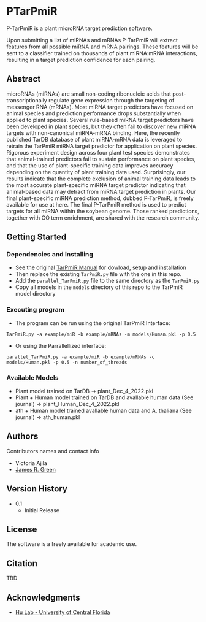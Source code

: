 # PTarPmiR

P-TarPmiR is a plant microRNA target prediction software.

Upon submitting a list of miRNAs and mRNAs P-TarPmiR will extract features from all possible miRNA and mRNA pairings. These features will be sent to a classifier trained on thousands of plant miRNA:mRNA interactions, resulting in a target prediction confidence for each pairing.

## Abstract
microRNAs (miRNAs) are small non-coding ribonucleic acids that post-transcriptionally regulate gene expression through the targeting of messenger RNA (mRNAs). Most miRNA target predictors have focused on animal species and prediction performance drops substantially when applied to plant species. Several rule-based miRNA target predictors have been developed in plant species, but they often fail to discover new miRNA targets with non-canonical miRNA-mRNA binding. Here, the recently published TarDB database of plant miRNA-mRNA data is leveraged to retrain the TarPmiR miRNA target predictor for application on plant species. Rigorous experiment design across four plant test species demonstrates that animal-trained predictors fail to sustain performance on plant species, and that the use of plant-specific training data improves accuracy depending on the quantity of plant training data used. Surprisingly, our results indicate that the complete exclusion of animal training data leads to the most accurate plant-specific miRNA target predictor indicating that animal-based data may detract from miRNA target prediction in plants. Our final plant-specific miRNA prediction method, dubbed P-TarPmiR, is freely available for use at here. The final P-TarPmiR method is used to predict targets for all miRNA within the soybean genome. Those ranked predictions, together with GO term enrichment, are shared with the research community.

## Getting Started

### Dependencies and Installing

* See the original [TarPmiR Manual](http://hulab.ucf.edu/research/projects/miRNA/TarPmiR) for dowload, setup and installation 
* Then replace the existing `TarPmiR.py` file with the one in this repo.
* Add the `parallel_TarPmiR.py` file to the same directory as the `TarPmiR.py` 
* Copy all models in the `models` directory of this repo to the TarPmiR model directory

### Executing program

* The program can be run using the original TarPmiR Interface:
```
TarPmiR.py -a example/miR -b example/mRNAs -m models/Human.pkl -p 0.5
```
* Or using the Parrallellized interface:

```
parallel_TarPmiR.py -a example/miR -b example/mRNAs -c models/Human.pkl -p 0.5 -n number_of_threads
```

### Available Models
* Plant model trained on TarDB -> plant_Dec_4_2022.pkl
* Plant + Human model trained on TarDB and avallable human data (See journal) -> plant_Human_Dec_4_2022.pkl
* ath + Human model trained avallable human data and A. thaliana (See journal) -> ath_human.pkl

## Authors

Contributors names and contact info

* Victoria Ajila
* [James R. Green](http://www.sce.carleton.ca/faculty/green/green.php)

## Version History
* 0.1
    * Initial Release

## License
The software is a freely available for academic use.

## Citation
TBD

## Acknowledgments
* [Hu Lab - University of Central Florida](https://hulab.ucf.edu/)
